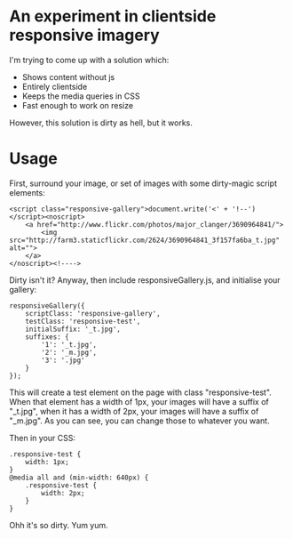 # An experiment in clientside responsive imagery

I'm trying to come up with a solution which:

* Shows content without js
* Entirely clientside
* Keeps the media queries in CSS
* Fast enough to work on resize

However, this solution is dirty as hell, but it works.

# Usage

First, surround your image, or set of images with some dirty-magic script elements:

	<script class="responsive-gallery">document.write('<' + '!--')</script><noscript>
		<a href="http://www.flickr.com/photos/major_clanger/3690964841/">
			<img src="http://farm3.staticflickr.com/2624/3690964841_3f157fa6ba_t.jpg" alt="">
		</a>
	</noscript><!---->

Dirty isn't it? Anyway, then include responsiveGallery.js, and initialise your gallery:

	responsiveGallery({
		scriptClass: 'responsive-gallery',
		testClass: 'responsive-test',
		initialSuffix: '_t.jpg',
		suffixes: {
			'1': '_t.jpg',
			'2': '_m.jpg',
			'3': '.jpg'
		}
	});

This will create a test element on the page with class "responsive-test". When that element has a width of 1px, your images will have a suffix of "_t.jpg", when it has a width of 2px, your images will have a suffix of "_m.jpg". As you can see, you can change those to whatever you want.

Then in your CSS:

	.responsive-test {
		width: 1px;
	}
	@media all and (min-width: 640px) {
		.responsive-test {
			width: 2px;
		}
	}

Ohh it's so dirty. Yum yum.